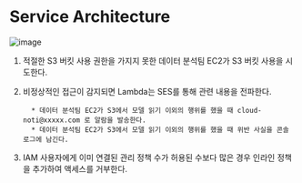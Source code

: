 # Service Architecture

  

![image](https://user-images.githubusercontent.com/11408378/159664106-8681998a-b23e-43c4-bffa-252ee23a0d24.png)  

     
 1. 적절한 S3 버킷 사용 권한을 가지지 못한 데이터 분석팀 EC2가 S3 버킷 사용을 시도한다.  
   
 2. 비정상적인 접근이 감지되면 Lambda는 SES를 통해 관련 내용을 전파한다.  
   
          * 데이터 분석팀 EC2가 S3에서 모델 읽기 이외의 행위를 했을 때 cloud-noti@xxxxx.com 로 알람을 발송한다.  
          * 데이터 분석팀 EC2가 S3에서 모델 읽기 이외의 행위를 했을 때 위반 사실을 콘솔 로그에 남긴다.  
   
 3. IAM 사용자에게 이미 연결된 관리 정책 수가 허용된 수보다 많은 경우 인라인 정책을 추가하여 액세스를 거부한다.
